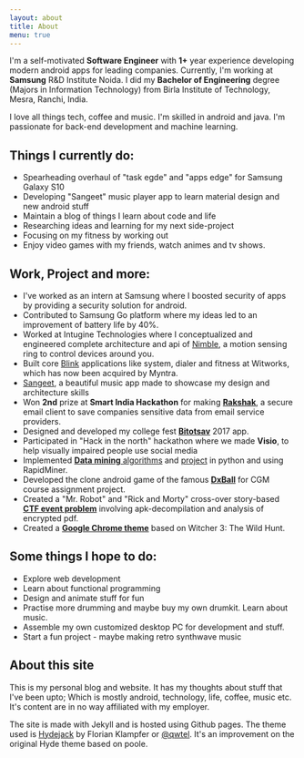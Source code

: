 ```yaml
---
layout: about
title: About
menu: true
--- 
```

I'm a self-motivated **Software Engineer** with **1+** year experience developing modern android apps for leading companies. Currently, I'm working at **Samsung** R&D Institute Noida. I did my **Bachelor of Engineering** degree (Majors in Information Technology) from Birla Institute of Technology, Mesra, Ranchi, India.

I love all things tech, coffee and music. I'm skilled in android and java. I'm passionate for back-end development and machine learning.  
## Things I currently do:
* Spearheading overhaul of "task egde" and "apps edge" for Samsung Galaxy S10
* Developing "Sangeet" music player app to learn material design and new android stuff
* Maintain a blog of things I learn about code and life
* Researching ideas and learning for my next side-project
* Focusing on my fitness by working out
* Enjoy video games with my friends, watch animes and tv shows.

## Work, Project and more:
* I've worked as an intern at Samsung where I boosted security of apps by providing a security solution for android.
* Contributed to Samsung Go platform where my ideas led to an improvement of battery life by 40%.
* Worked at Intugine Technologies where I conceptualized and engineered complete architecture and api of [Nimble](http://www.intugine.com/intugine/index.php), a motion sensing ring to control devices around you.
* Built core [Blink](https://blink.watch/) applications like system, dialer and fitness at Witworks, which has now been acquired by Myntra.
* [Sangeet](https://github.com/GauravChaddha1996/Sangeet), a beautiful music app made to showcase my design and architecture skills
* Won **2nd** prize at **Smart India Hackathon** for making [**Rakshak**](http://github.com/GauravChaddha1996/Rakshak), a secure email client to save companies sensitive data from email service providers.
* Designed and developed my college fest [**Bitotsav**](http://github.com/GauravChaddha1996/Bitotsav17) 2017 app.
* Participated in "Hack in the north" hackathon where we made **Visio**, to help visually impaired people use social media
* Implemented [**Data mining** algorithms](https://github.com/GauravChaddha1996/Data-Mining-Algorithms) and [project](https://github.com/GauravChaddha1996/Data-Mining-Project) in python and using RapidMiner.
* Developed the clone android game of the famous [**DxBall**](https://github.com/GauravChaddha1996/DxBall) for CGM course assignment project.
* Created a "Mr. Robot" and "Rick and Morty" cross-over story-based [**CTF event problem**](https://github.com/GauravChaddha1996/EarthDimension404) involving apk-decompilation and analysis of encrypted pdf.
* Created a [**Google Chrome theme**](https://github.com/GauravChaddha1996/Witcher-3-Chrome-Theme) based on Witcher 3: The Wild Hunt.


## Some things I hope to do:
* Explore web development
* Learn about functional programming
* Design and animate stuff for fun
* Practise more drumming and maybe buy my own drumkit. Learn about music. 
* Assemble my own customized desktop PC for development and stuff.
* Start a fun project - maybe making retro synthwave music

## About this site
This is my personal blog and website. It has my thoughts about stuff that I've been upto; Which is mostly android, technology, life, coffee, music etc. It's content are in no way affiliated with my employer. 

The site is made with Jekyll and is hosted using Github pages. The theme used is [Hydejack](https://qwtel.com/hydejack/) by Florian Klampfer or [@qwtel](https://twitter.com/qwtel). It's an improvement on the original Hyde theme based on poole. 
